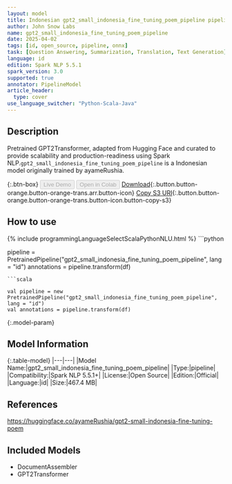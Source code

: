 ```yaml
---
layout: model
title: Indonesian gpt2_small_indonesia_fine_tuning_poem_pipeline pipeline GPT2Transformer from ayameRushia
author: John Snow Labs
name: gpt2_small_indonesia_fine_tuning_poem_pipeline
date: 2025-04-02
tags: [id, open_source, pipeline, onnx]
task: [Question Answering, Summarization, Translation, Text Generation]
language: id
edition: Spark NLP 5.5.1
spark_version: 3.0
supported: true
annotator: PipelineModel
article_header:
  type: cover
use_language_switcher: "Python-Scala-Java"
---
```


## Description

Pretrained GPT2Transformer, adapted from Hugging Face and curated to provide scalability and production-readiness using Spark NLP.`gpt2_small_indonesia_fine_tuning_poem_pipeline` is a Indonesian model originally trained by ayameRushia.

{:.btn-box}
<button class="button button-orange" disabled>Live Demo</button>
<button class="button button-orange" disabled>Open in Colab</button>
[Download](https://s3.amazonaws.com/auxdata.johnsnowlabs.com/public/models/gpt2_small_indonesia_fine_tuning_poem_pipeline_id_5.5.1_3.0_1743568342940.zip){:.button.button-orange.button-orange-trans.arr.button-icon}
[Copy S3 URI](s3://auxdata.johnsnowlabs.com/public/models/gpt2_small_indonesia_fine_tuning_poem_pipeline_id_5.5.1_3.0_1743568342940.zip){:.button.button-orange.button-orange-trans.button-icon.button-copy-s3}

## How to use



<div class="tabs-box" markdown="1">
{% include programmingLanguageSelectScalaPythonNLU.html %}
```python

pipeline = PretrainedPipeline("gpt2_small_indonesia_fine_tuning_poem_pipeline", lang = "id")
annotations =  pipeline.transform(df)   

```
```scala

val pipeline = new PretrainedPipeline("gpt2_small_indonesia_fine_tuning_poem_pipeline", lang = "id")
val annotations = pipeline.transform(df)

```
</div>

{:.model-param}
## Model Information

{:.table-model}
|---|---|
|Model Name:|gpt2_small_indonesia_fine_tuning_poem_pipeline|
|Type:|pipeline|
|Compatibility:|Spark NLP 5.5.1+|
|License:|Open Source|
|Edition:|Official|
|Language:|id|
|Size:|467.4 MB|

## References

https://huggingface.co/ayameRushia/gpt2-small-indonesia-fine-tuning-poem

## Included Models

- DocumentAssembler
- GPT2Transformer